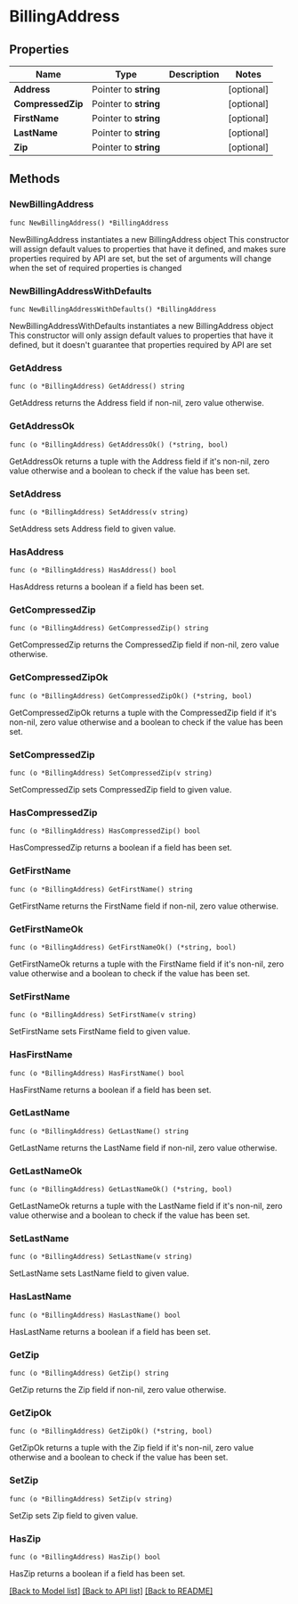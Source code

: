 # BillingAddress

## Properties

Name | Type | Description | Notes
------------ | ------------- | ------------- | -------------
**Address** | Pointer to **string** |  | [optional] 
**CompressedZip** | Pointer to **string** |  | [optional] 
**FirstName** | Pointer to **string** |  | [optional] 
**LastName** | Pointer to **string** |  | [optional] 
**Zip** | Pointer to **string** |  | [optional] 

## Methods

### NewBillingAddress

`func NewBillingAddress() *BillingAddress`

NewBillingAddress instantiates a new BillingAddress object
This constructor will assign default values to properties that have it defined,
and makes sure properties required by API are set, but the set of arguments
will change when the set of required properties is changed

### NewBillingAddressWithDefaults

`func NewBillingAddressWithDefaults() *BillingAddress`

NewBillingAddressWithDefaults instantiates a new BillingAddress object
This constructor will only assign default values to properties that have it defined,
but it doesn't guarantee that properties required by API are set

### GetAddress

`func (o *BillingAddress) GetAddress() string`

GetAddress returns the Address field if non-nil, zero value otherwise.

### GetAddressOk

`func (o *BillingAddress) GetAddressOk() (*string, bool)`

GetAddressOk returns a tuple with the Address field if it's non-nil, zero value otherwise
and a boolean to check if the value has been set.

### SetAddress

`func (o *BillingAddress) SetAddress(v string)`

SetAddress sets Address field to given value.

### HasAddress

`func (o *BillingAddress) HasAddress() bool`

HasAddress returns a boolean if a field has been set.

### GetCompressedZip

`func (o *BillingAddress) GetCompressedZip() string`

GetCompressedZip returns the CompressedZip field if non-nil, zero value otherwise.

### GetCompressedZipOk

`func (o *BillingAddress) GetCompressedZipOk() (*string, bool)`

GetCompressedZipOk returns a tuple with the CompressedZip field if it's non-nil, zero value otherwise
and a boolean to check if the value has been set.

### SetCompressedZip

`func (o *BillingAddress) SetCompressedZip(v string)`

SetCompressedZip sets CompressedZip field to given value.

### HasCompressedZip

`func (o *BillingAddress) HasCompressedZip() bool`

HasCompressedZip returns a boolean if a field has been set.

### GetFirstName

`func (o *BillingAddress) GetFirstName() string`

GetFirstName returns the FirstName field if non-nil, zero value otherwise.

### GetFirstNameOk

`func (o *BillingAddress) GetFirstNameOk() (*string, bool)`

GetFirstNameOk returns a tuple with the FirstName field if it's non-nil, zero value otherwise
and a boolean to check if the value has been set.

### SetFirstName

`func (o *BillingAddress) SetFirstName(v string)`

SetFirstName sets FirstName field to given value.

### HasFirstName

`func (o *BillingAddress) HasFirstName() bool`

HasFirstName returns a boolean if a field has been set.

### GetLastName

`func (o *BillingAddress) GetLastName() string`

GetLastName returns the LastName field if non-nil, zero value otherwise.

### GetLastNameOk

`func (o *BillingAddress) GetLastNameOk() (*string, bool)`

GetLastNameOk returns a tuple with the LastName field if it's non-nil, zero value otherwise
and a boolean to check if the value has been set.

### SetLastName

`func (o *BillingAddress) SetLastName(v string)`

SetLastName sets LastName field to given value.

### HasLastName

`func (o *BillingAddress) HasLastName() bool`

HasLastName returns a boolean if a field has been set.

### GetZip

`func (o *BillingAddress) GetZip() string`

GetZip returns the Zip field if non-nil, zero value otherwise.

### GetZipOk

`func (o *BillingAddress) GetZipOk() (*string, bool)`

GetZipOk returns a tuple with the Zip field if it's non-nil, zero value otherwise
and a boolean to check if the value has been set.

### SetZip

`func (o *BillingAddress) SetZip(v string)`

SetZip sets Zip field to given value.

### HasZip

`func (o *BillingAddress) HasZip() bool`

HasZip returns a boolean if a field has been set.


[[Back to Model list]](../../README.md#documentation-for-models) [[Back to API list]](../../README.md#documentation-for-api-endpoints) [[Back to README]](../../README.md)


